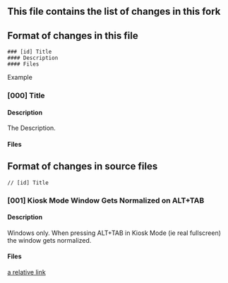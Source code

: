 ## This file contains the list of changes in this fork

## Format of changes in this file
```
### [id] Title
#### Description
#### Files
```
Example
### [000] Title
#### Description
The Description.
#### Files
[](CHANGES.md)


## Format of changes in source files
```
// [id] Title
```

### [001] Kiosk Mode Window Gets Normalized on ALT+TAB
#### Description
Windows only. When pressing ALT+TAB in Kiosk Mode (ie real fullscreen) the window gets normalized.
#### Files
[a relative link](/modules/juce_gui_basics/native/juce_win32_Windowing.cpp)

